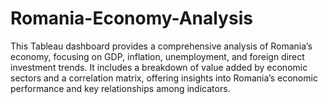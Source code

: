 # Romania-Economy-Analysis
This Tableau dashboard provides a comprehensive analysis of Romania’s economy, focusing on GDP, inflation, unemployment, and foreign direct investment trends. It includes a breakdown of value added by economic sectors and a correlation matrix, offering insights into Romania’s economic performance and key relationships among indicators.
